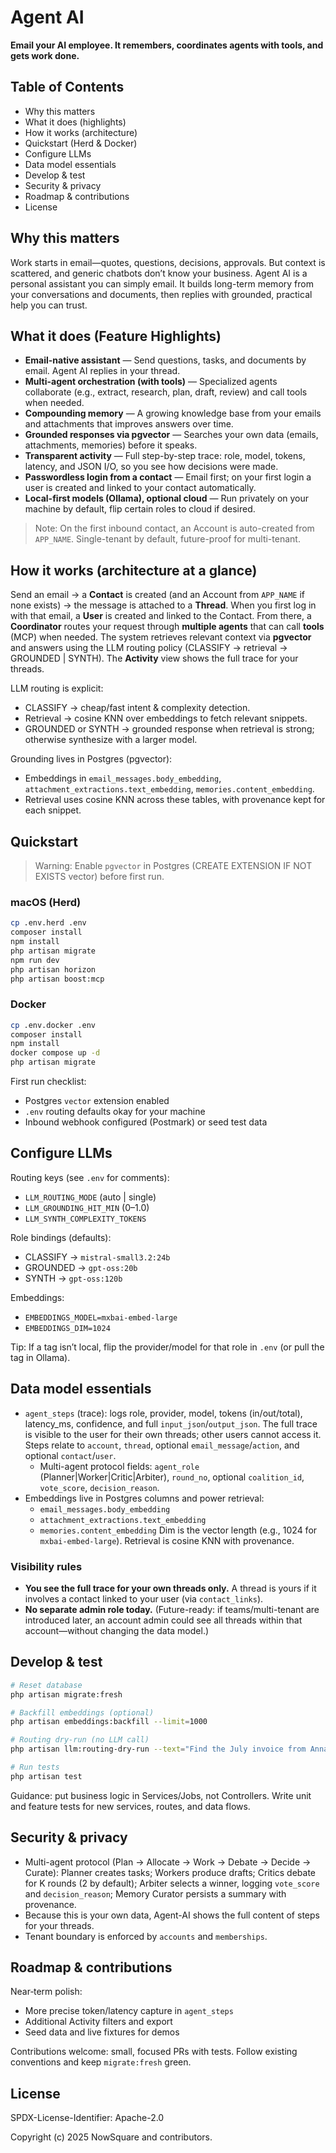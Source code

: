 # Agent AI

**Email your AI employee. It remembers, coordinates agents with tools, and gets work done.**

## Table of Contents
- Why this matters
- What it does (highlights)
- How it works (architecture)
- Quickstart (Herd & Docker)
- Configure LLMs
- Data model essentials
- Develop & test
- Security & privacy
- Roadmap & contributions
- License

## Why this matters
Work starts in email—quotes, questions, decisions, approvals. But context is scattered, and generic chatbots don’t know your business. Agent AI is a personal assistant you can simply email. It builds long-term memory from your conversations and documents, then replies with grounded, practical help you can trust.

## What it does (Feature Highlights)
- **Email-native assistant** — Send questions, tasks, and documents by email. Agent AI replies in your thread.
- **Multi-agent orchestration (with tools)** — Specialized agents collaborate (e.g., extract, research, plan, draft, review) and call tools when needed.
- **Compounding memory** — A growing knowledge base from your emails and attachments that improves answers over time.
- **Grounded responses via pgvector** — Searches your own data (emails, attachments, memories) before it speaks.
- **Transparent activity** — Full step-by-step trace: role, model, tokens, latency, and JSON I/O, so you see how decisions were made.
- **Passwordless login from a contact** — Email first; on your first login a user is created and linked to your contact automatically.
- **Local-first models (Ollama), optional cloud** — Run privately on your machine by default, flip certain roles to cloud if desired.

> Note: On the first inbound contact, an Account is auto-created from `APP_NAME`. Single-tenant by default, future-proof for multi-tenant.

## How it works (architecture at a glance)
Send an email → a **Contact** is created (and an Account from `APP_NAME` if none exists) → the message is attached to a **Thread**. When you first log in with that email, a **User** is created and linked to the Contact. From there, a **Coordinator** routes your request through **multiple agents** that can call **tools** (MCP) when needed. The system retrieves relevant context via **pgvector** and answers using the LLM routing policy (CLASSIFY → retrieval → GROUNDED | SYNTH). The **Activity** view shows the full trace for your threads.

LLM routing is explicit:
- CLASSIFY → cheap/fast intent & complexity detection.
- Retrieval → cosine KNN over embeddings to fetch relevant snippets.
- GROUNDED or SYNTH → grounded response when retrieval is strong; otherwise synthesize with a larger model.

Grounding lives in Postgres (pgvector):
- Embeddings in `email_messages.body_embedding`, `attachment_extractions.text_embedding`, `memories.content_embedding`.
- Retrieval uses cosine KNN across these tables, with provenance kept for each snippet.

## Quickstart
> Warning: Enable `pgvector` in Postgres (CREATE EXTENSION IF NOT EXISTS vector) before first run.

### macOS (Herd)
```bash
cp .env.herd .env
composer install
npm install
php artisan migrate
npm run dev
php artisan horizon
php artisan boost:mcp
```

### Docker
```bash
cp .env.docker .env
composer install
npm install
docker compose up -d
php artisan migrate
```

First run checklist:
- Postgres `vector` extension enabled
- `.env` routing defaults okay for your machine
- Inbound webhook configured (Postmark) or seed test data

## Configure LLMs
Routing keys (see `.env` for comments):
- `LLM_ROUTING_MODE` (auto | single)
- `LLM_GROUNDING_HIT_MIN` (0–1.0)
- `LLM_SYNTH_COMPLEXITY_TOKENS`

Role bindings (defaults):
- CLASSIFY → `mistral-small3.2:24b`
- GROUNDED → `gpt-oss:20b`
- SYNTH → `gpt-oss:120b`

Embeddings:
- `EMBEDDINGS_MODEL=mxbai-embed-large`
- `EMBEDDINGS_DIM=1024`

Tip: If a tag isn’t local, flip the provider/model for that role in `.env` (or pull the tag in Ollama).

## Data model essentials
- `agent_steps` (trace): logs role, provider, model, tokens (in/out/total), latency_ms, confidence, and full `input_json`/`output_json`. The full trace is visible to the user for their own threads; other users cannot access it. Steps relate to `account`, `thread`, optional `email_message`/`action`, and optional `contact`/`user`.
  - Multi-agent protocol fields: `agent_role` (Planner|Worker|Critic|Arbiter), `round_no`, optional `coalition_id`, `vote_score`, `decision_reason`.
- Embeddings live in Postgres columns and power retrieval:
  - `email_messages.body_embedding`
  - `attachment_extractions.text_embedding`
  - `memories.content_embedding`
  Dim is the vector length (e.g., 1024 for `mxbai-embed-large`). Retrieval is cosine KNN with provenance.
### Visibility rules
- **You see the full trace for your own threads only.** A thread is yours if it involves a contact linked to your user (via `contact_links`).
- **No separate admin role today.** (Future-ready: if teams/multi-tenant are introduced later, an account admin could see all threads within that account—without changing the data model.)

## Develop & test
```bash
# Reset database
php artisan migrate:fresh

# Backfill embeddings (optional)
php artisan embeddings:backfill --limit=1000

# Routing dry-run (no LLM call)
php artisan llm:routing-dry-run --text="Find the July invoice from Anna"

# Run tests
php artisan test
```
Guidance: put business logic in Services/Jobs, not Controllers. Write unit and feature tests for new services, routes, and data flows.

## Security & privacy
- Multi-agent protocol (Plan → Allocate → Work → Debate → Decide → Curate): Planner creates tasks; Workers produce drafts; Critics debate for K rounds (2 by default); Arbiter selects a winner, logging `vote_score` and `decision_reason`; Memory Curator persists a summary with provenance.
- Because this is your own data, Agent-AI shows the full content of steps for your threads.
- Tenant boundary is enforced by `accounts` and `memberships`.

## Roadmap & contributions
Near‑term polish:
- More precise token/latency capture in `agent_steps`
- Additional Activity filters and export
- Seed data and live fixtures for demos

Contributions welcome: small, focused PRs with tests. Follow existing conventions and keep `migrate:fresh` green.

## License
SPDX-License-Identifier: Apache-2.0

Copyright (c) 2025 NowSquare and contributors.